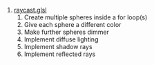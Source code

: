1. [raycast.glsl](raycast.glsl)
	1. Create multiple spheres inside a for loop(s)
	1. Give each sphere a different color
	1. Make further spheres dimmer
	1. Implement diffuse lighting
	1. Implement shadow rays
	1. Implement reflected rays

